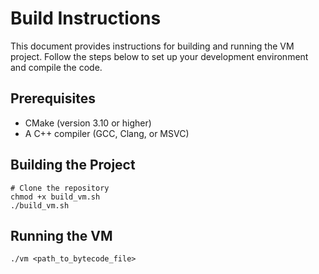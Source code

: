 # Build Instructions

This document provides instructions for building and running the VM project. Follow the steps below to set up your development environment and compile the code.

## Prerequisites

- CMake (version 3.10 or higher)
- A C++ compiler (GCC, Clang, or MSVC)

## Building the Project

```=bash
# Clone the repository
chmod +x build_vm.sh
./build_vm.sh
```

## Running the VM

```=bash
./vm <path_to_bytecode_file>
```
